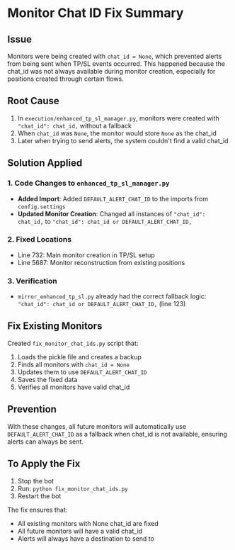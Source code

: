 # Monitor Chat ID Fix Summary

## Issue
Monitors were being created with `chat_id = None`, which prevented alerts from being sent when TP/SL events occurred. This happened because the chat_id was not always available during monitor creation, especially for positions created through certain flows.

## Root Cause
1. In `execution/enhanced_tp_sl_manager.py`, monitors were created with `"chat_id": chat_id,` without a fallback
2. When `chat_id` was `None`, the monitor would store `None` as the chat_id
3. Later when trying to send alerts, the system couldn't find a valid chat_id

## Solution Applied

### 1. Code Changes to `enhanced_tp_sl_manager.py`
- **Added Import**: Added `DEFAULT_ALERT_CHAT_ID` to the imports from `config.settings`
- **Updated Monitor Creation**: Changed all instances of `"chat_id": chat_id,` to `"chat_id": chat_id or DEFAULT_ALERT_CHAT_ID,`

### 2. Fixed Locations
- Line 732: Main monitor creation in TP/SL setup
- Line 5687: Monitor reconstruction from existing positions

### 3. Verification
- `mirror_enhanced_tp_sl.py` already had the correct fallback logic: `"chat_id": chat_id or DEFAULT_ALERT_CHAT_ID,` (line 123)

## Fix Existing Monitors
Created `fix_monitor_chat_ids.py` script that:
1. Loads the pickle file and creates a backup
2. Finds all monitors with `chat_id = None`
3. Updates them to use `DEFAULT_ALERT_CHAT_ID`
4. Saves the fixed data
5. Verifies all monitors have valid chat_id

## Prevention
With these changes, all future monitors will automatically use `DEFAULT_ALERT_CHAT_ID` as a fallback when chat_id is not available, ensuring alerts can always be sent.

## To Apply the Fix
1. Stop the bot
2. Run: `python fix_monitor_chat_ids.py`
3. Restart the bot

The fix ensures that:
- All existing monitors with None chat_id are fixed
- All future monitors will have a valid chat_id
- Alerts will always have a destination to send to